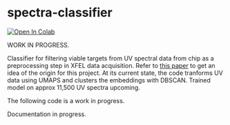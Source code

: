 # spectra-classifier
[![Open In Colab](https://colab.research.google.com/assets/colab-badge.svg)](https://colab.research.google.com/github/remiBoudreau/spectra-classifier/blob/main/spectra_classifier.ipynb)

WORK IN PROGRESS.

Classifier for filtering viable targets from UV spectral data from chip as a preprocessing step in XFEL data acquisition. Refer to [this paper](https://scripts.iucr.org/cgi-bin/paper?gm5046) to get an idea of the origin for this project. At its current state, the code tranforms UV data using UMAPS and clusters the embeddings with DBSCAN. Trained model on approx 11,500 UV spectra upcoming.

The following code is a work in progress.

Documentation in progress.
